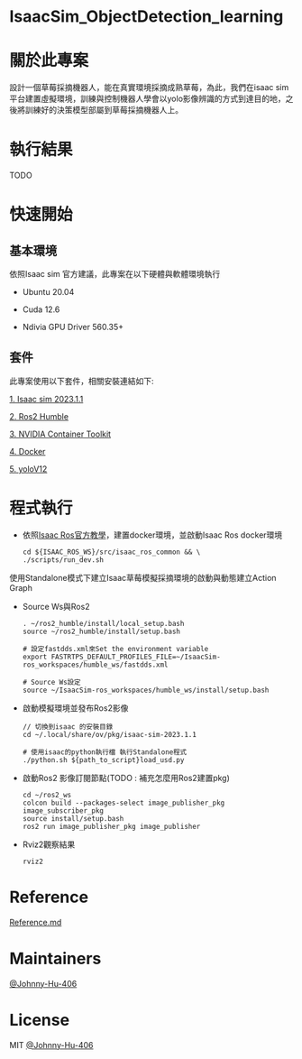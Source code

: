 # IsaacSim_ObjectDetection_learning

# 關於此專案
設計一個草莓採摘機器人，能在真實環境採摘成熟草莓，為此，我們在isaac sim 平台建置虛擬環境，訓練與控制機器人學會以yolo影像辨識的方式到達目的地，之後將訓練好的決策模型部屬到草莓採摘機器人上。

# 執行結果
TODO

# 快速開始

## 基本環境
依照Isaac sim 官方建議，此專案在以下硬體與軟體環境執行

* Ubuntu 20.04

* Cuda 12.6

* Ndivia GPU Driver 560.35+


## 套件
此專案使用以下套件，相關安裝連結如下:

[1. Isaac sim 2023.1.1](https://docs.omniverse.nvidia.com/isaacsim/latest/installation/distributions.html)

[2. Ros2 Humble](https://docs.ros.org/en/humble/Installation.html)

[3. NVIDIA Container Toolkit](https://docs.nvidia.com/datacenter/cloud-native/container-toolkit/latest/install-guide.html#installing-with-apt)

[4. Docker](https://docs.docker.com/engine/install/ubuntu/#install-using-the-repository)

[5. yoloV12](https://github.com/sunsmarterjie/yolov12)


# 程式執行
* 依照[Isaac Ros官方教學](https://nvidia-isaac-ros.github.io/getting_started/dev_env_setup.html)，建置docker環境，並啟動Isaac Ros docker環境

    ```
    cd ${ISAAC_ROS_WS}/src/isaac_ros_common && \
    ./scripts/run_dev.sh
    ```

使用Standalone模式下建立Isaac草莓模擬採摘環境的啟動與動態建立Action Graph

* Source Ws與Ros2
    ```
    . ~/ros2_humble/install/local_setup.bash
    source ~/ros2_humble/install/setup.bash

    # 設定fastdds.xml來Set the environment variable
    export FASTRTPS_DEFAULT_PROFILES_FILE=~/IsaacSim-ros_workspaces/humble_ws/fastdds.xml

    # Source Ws設定
    source ~/IsaacSim-ros_workspaces/humble_ws/install/setup.bash
    ```

* 啟動模擬環境並發布Ros2影像
    ```
    // 切換到isaac 的安裝目錄
    cd ~/.local/share/ov/pkg/isaac-sim-2023.1.1 

    # 使用isaac的python執行檔 執行Standalone程式
    ./python.sh ${path_to_script}load_usd.py
    ```

* 啟動Ros2 影像訂閱節點(TODO : 補充怎麼用Ros2建置pkg)

    ```
    cd ~/ros2_ws
    colcon build --packages-select image_publisher_pkg image_subscriber_pkg 
    source install/setup.bash
    ros2 run image_publisher_pkg image_publisher
    ```

* Rviz2觀察結果

    ```
    rviz2
    ```

# Reference
[Reference.md](Reference.md)
# Maintainers
[@Johnny-Hu-406](https://github.com/Johnny-Hu-406?tab=repositories)

# License
MIT [@Johnny-Hu-406](https://github.com/Johnny-Hu-406?tab=repositories)